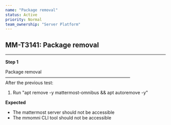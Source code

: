 ```yaml
---
name: "Package removal"
status: Active
priority: Normal
team_ownership: "Server Platform"
---
```


## MM-T3141: Package removal

---

**Step 1**

Package removal\
————————————————————————————\
After the previous test:

1. Run "apt remove -y mattermost-omnibus && apt autoremove -y"

**Expected**

- The mattermost server should not be accessible
- The mmomni CLI tool should not be accessible

